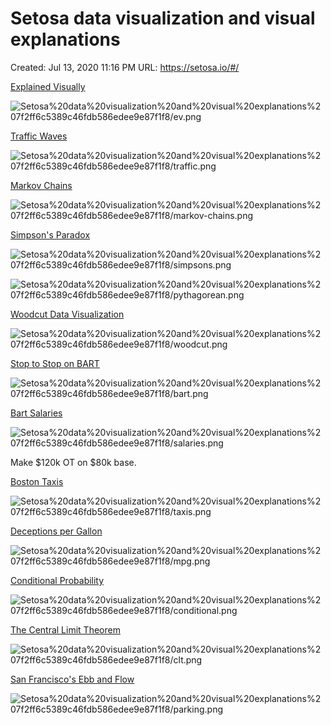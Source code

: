 # Setosa data visualization and visual explanations

Created: Jul 13, 2020 11:16 PM
URL: https://setosa.io/#/

[Explained Visually](http://setosa.io/ev/)

![Setosa%20data%20visualization%20and%20visual%20explanations%207f2ff6c5389c46fdb586edee9e87f1f8/ev.png](Setosa%20data%20visualization%20and%20visual%20explanations%207f2ff6c5389c46fdb586edee9e87f1f8/ev.png)

[Traffic Waves](http://blogs.kqed.org/lowdown/2013/11/12/traffic-waves)

![Setosa%20data%20visualization%20and%20visual%20explanations%207f2ff6c5389c46fdb586edee9e87f1f8/traffic.png](Setosa%20data%20visualization%20and%20visual%20explanations%207f2ff6c5389c46fdb586edee9e87f1f8/traffic.png)

[Markov Chains](https://setosa.io/blog/2014/07/26/markov-chains/index.html)

![Setosa%20data%20visualization%20and%20visual%20explanations%207f2ff6c5389c46fdb586edee9e87f1f8/markov-chains.png](Setosa%20data%20visualization%20and%20visual%20explanations%207f2ff6c5389c46fdb586edee9e87f1f8/markov-chains.png)

[Simpson's Paradox](http://vudlab.com/simpsons/)

![Setosa%20data%20visualization%20and%20visual%20explanations%207f2ff6c5389c46fdb586edee9e87f1f8/simpsons.png](Setosa%20data%20visualization%20and%20visual%20explanations%207f2ff6c5389c46fdb586edee9e87f1f8/simpsons.png)

![Setosa%20data%20visualization%20and%20visual%20explanations%207f2ff6c5389c46fdb586edee9e87f1f8/pythagorean.png](Setosa%20data%20visualization%20and%20visual%20explanations%207f2ff6c5389c46fdb586edee9e87f1f8/pythagorean.png)

[Woodcut Data Visualization](http://setosa.io/blog/2014/08/10/woodcut-data-visualization/)

![Setosa%20data%20visualization%20and%20visual%20explanations%207f2ff6c5389c46fdb586edee9e87f1f8/woodcut.png](Setosa%20data%20visualization%20and%20visual%20explanations%207f2ff6c5389c46fdb586edee9e87f1f8/woodcut.png)

[Stop to Stop on BART](http://vudlab.com/bart/)

![Setosa%20data%20visualization%20and%20visual%20explanations%207f2ff6c5389c46fdb586edee9e87f1f8/bart.png](Setosa%20data%20visualization%20and%20visual%20explanations%207f2ff6c5389c46fdb586edee9e87f1f8/bart.png)

[Bart Salaries](http://blog.vctr.me/bart/)

![Setosa%20data%20visualization%20and%20visual%20explanations%207f2ff6c5389c46fdb586edee9e87f1f8/salaries.png](Setosa%20data%20visualization%20and%20visual%20explanations%207f2ff6c5389c46fdb586edee9e87f1f8/salaries.png)

Make $120k OT on $80k base.

[Boston Taxis](http://mitbigdatachallenge.s3.amazonaws.com/public/map.html)

![Setosa%20data%20visualization%20and%20visual%20explanations%207f2ff6c5389c46fdb586edee9e87f1f8/taxis.png](Setosa%20data%20visualization%20and%20visual%20explanations%207f2ff6c5389c46fdb586edee9e87f1f8/taxis.png)

[Deceptions per Gallon](http://blogs.kqed.org/lowdown/2013/12/10/gas-mileage/)

![Setosa%20data%20visualization%20and%20visual%20explanations%207f2ff6c5389c46fdb586edee9e87f1f8/mpg.png](Setosa%20data%20visualization%20and%20visual%20explanations%207f2ff6c5389c46fdb586edee9e87f1f8/mpg.png)

[Conditional Probability](http://setosa.io/conditional/)

![Setosa%20data%20visualization%20and%20visual%20explanations%207f2ff6c5389c46fdb586edee9e87f1f8/conditional.png](Setosa%20data%20visualization%20and%20visual%20explanations%207f2ff6c5389c46fdb586edee9e87f1f8/conditional.png)

[The Central Limit Theorem](http://blog.vctr.me/posts/central-limit-theorem.html)

![Setosa%20data%20visualization%20and%20visual%20explanations%207f2ff6c5389c46fdb586edee9e87f1f8/clt.png](Setosa%20data%20visualization%20and%20visual%20explanations%207f2ff6c5389c46fdb586edee9e87f1f8/clt.png)

[San Francisco's Ebb and Flow](http://blogs.kqed.org/lowdown/2014/01/10/how-city-populations-change)

![Setosa%20data%20visualization%20and%20visual%20explanations%207f2ff6c5389c46fdb586edee9e87f1f8/parking.png](Setosa%20data%20visualization%20and%20visual%20explanations%207f2ff6c5389c46fdb586edee9e87f1f8/parking.png)